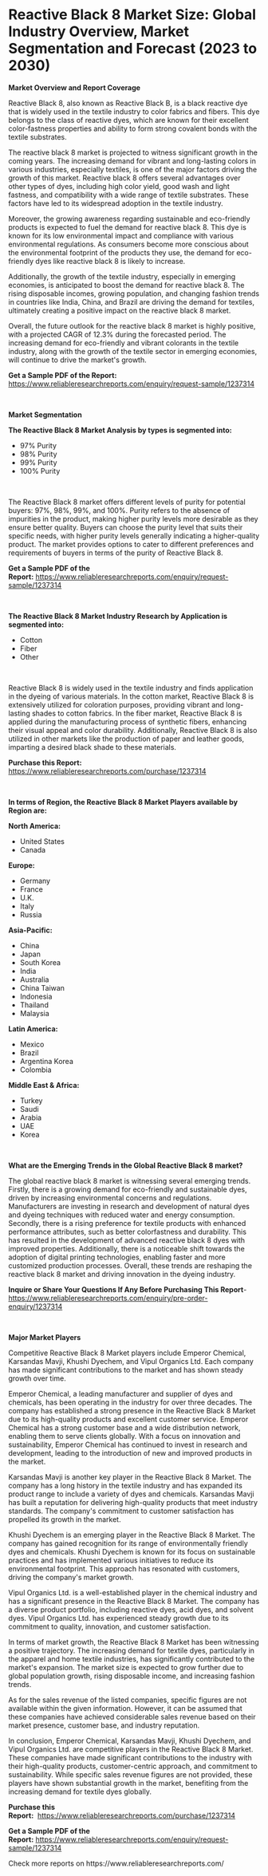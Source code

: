 <p><h1>Reactive Black 8 Market Size: Global Industry Overview, Market Segmentation and Forecast (2023 to 2030)</h1></p><p><strong>Market Overview and Report Coverage</strong></p>
<p><p>Reactive Black 8, also known as Reactive Black B, is a black reactive dye that is widely used in the textile industry to color fabrics and fibers. This dye belongs to the class of reactive dyes, which are known for their excellent color-fastness properties and ability to form strong covalent bonds with the textile substrates.</p><p>The reactive black 8 market is projected to witness significant growth in the coming years. The increasing demand for vibrant and long-lasting colors in various industries, especially textiles, is one of the major factors driving the growth of this market. Reactive black 8 offers several advantages over other types of dyes, including high color yield, good wash and light fastness, and compatibility with a wide range of textile substrates. These factors have led to its widespread adoption in the textile industry.</p><p>Moreover, the growing awareness regarding sustainable and eco-friendly products is expected to fuel the demand for reactive black 8. This dye is known for its low environmental impact and compliance with various environmental regulations. As consumers become more conscious about the environmental footprint of the products they use, the demand for eco-friendly dyes like reactive black 8 is likely to increase.</p><p>Additionally, the growth of the textile industry, especially in emerging economies, is anticipated to boost the demand for reactive black 8. The rising disposable incomes, growing population, and changing fashion trends in countries like India, China, and Brazil are driving the demand for textiles, ultimately creating a positive impact on the reactive black 8 market.</p><p>Overall, the future outlook for the reactive black 8 market is highly positive, with a projected CAGR of 12.3% during the forecasted period. The increasing demand for eco-friendly and vibrant colorants in the textile industry, along with the growth of the textile sector in emerging economies, will continue to drive the market's growth.</p></p>
<p><strong>Get a Sample PDF of the Report:</strong> <a href="https://www.reliableresearchreports.com/enquiry/request-sample/1237314">https://www.reliableresearchreports.com/enquiry/request-sample/1237314</a></p>
<p>&nbsp;</p>
<p><strong>Market Segmentation</strong></p>
<p><strong>The Reactive Black 8 Market Analysis by types is segmented into:</strong></p>
<p><ul><li>97% Purity</li><li>98% Purity</li><li>99% Purity</li><li>100% Purity</li></ul></p>
<p>&nbsp;</p>
<p><p>The Reactive Black 8 market offers different levels of purity for potential buyers: 97%, 98%, 99%, and 100%. Purity refers to the absence of impurities in the product, making higher purity levels more desirable as they ensure better quality. Buyers can choose the purity level that suits their specific needs, with higher purity levels generally indicating a higher-quality product. The market provides options to cater to different preferences and requirements of buyers in terms of the purity of Reactive Black 8.</p></p>
<p><strong>Get a Sample PDF of the Report:</strong>&nbsp;<a href="https://www.reliableresearchreports.com/enquiry/request-sample/1237314">https://www.reliableresearchreports.com/enquiry/request-sample/1237314</a></p>
<p>&nbsp;</p>
<p><strong>The Reactive Black 8 Market Industry Research by Application is segmented into:</strong></p>
<p><ul><li>Cotton</li><li>Fiber</li><li>Other</li></ul></p>
<p>&nbsp;</p>
<p><p>Reactive Black 8 is widely used in the textile industry and finds application in the dyeing of various materials. In the cotton market, Reactive Black 8 is extensively utilized for coloration purposes, providing vibrant and long-lasting shades to cotton fabrics. In the fiber market, Reactive Black 8 is applied during the manufacturing process of synthetic fibers, enhancing their visual appeal and color durability. Additionally, Reactive Black 8 is also utilized in other markets like the production of paper and leather goods, imparting a desired black shade to these materials.</p></p>
<p><strong>Purchase this Report:</strong>&nbsp; <a href="https://www.reliableresearchreports.com/purchase/1237314">https://www.reliableresearchreports.com/purchase/1237314</a></p>
<p>&nbsp;</p>
<p><strong>In terms of Region, the Reactive Black 8 Market Players available by Region are:</strong></p>
<p>
    <p> <strong> North America: </strong>
        <ul>
            <li>United States</li>
            <li>Canada</li>
        </ul>
        </p> 
    <p> <strong> Europe: </strong>
        <ul>
            <li>Germany</li>
            <li>France</li>
            <li>U.K.</li>
            <li>Italy</li>
            <li>Russia</li>
        </ul>
        </p> 
    <p> <strong> Asia-Pacific: </strong>
        <ul>
            <li>China</li>
            <li>Japan</li>
            <li>South Korea</li>
            <li>India</li>
            <li>Australia</li>
            <li>China Taiwan</li>
            <li>Indonesia</li>
            <li>Thailand</li>
            <li>Malaysia</li>
        </ul>
        </p> 
    <p> <strong> Latin America: </strong>
        <ul>
            <li>Mexico</li>
            <li>Brazil</li>
            <li>Argentina Korea</li>
            <li>Colombia</li>
        </ul>
        </p> 
    <p> <strong> Middle East & Africa: </strong>
        <ul>
            <li>Turkey</li>
            <li>Saudi</li>
            <li>Arabia</li>
            <li>UAE</li>
            <li>Korea</li>
        </ul>
    </p>
    </p>
<p>&nbsp;</p>
<p><strong>What are the Emerging Trends in the Global Reactive Black 8 market?</strong></p>
<p><p>The global reactive black 8 market is witnessing several emerging trends. Firstly, there is a growing demand for eco-friendly and sustainable dyes, driven by increasing environmental concerns and regulations. Manufacturers are investing in research and development of natural dyes and dyeing techniques with reduced water and energy consumption. Secondly, there is a rising preference for textile products with enhanced performance attributes, such as better colorfastness and durability. This has resulted in the development of advanced reactive black 8 dyes with improved properties. Additionally, there is a noticeable shift towards the adoption of digital printing technologies, enabling faster and more customized production processes. Overall, these trends are reshaping the reactive black 8 market and driving innovation in the dyeing industry.</p></p>
<p><strong>Inquire or Share Your Questions If Any Before Purchasing This Report</strong>- <a href="https://www.reliableresearchreports.com/enquiry/pre-order-enquiry/1237314">https://www.reliableresearchreports.com/enquiry/pre-order-enquiry/1237314</a></p>
<p>&nbsp;</p>
<p><strong>Major Market Players</strong></p>
<p><p>Competitive Reactive Black 8 Market players include Emperor Chemical, Karsandas Mavji, Khushi Dyechem, and Vipul Organics Ltd. Each company has made significant contributions to the market and has shown steady growth over time.</p><p>Emperor Chemical, a leading manufacturer and supplier of dyes and chemicals, has been operating in the industry for over three decades. The company has established a strong presence in the Reactive Black 8 Market due to its high-quality products and excellent customer service. Emperor Chemical has a strong customer base and a wide distribution network, enabling them to serve clients globally. With a focus on innovation and sustainability, Emperor Chemical has continued to invest in research and development, leading to the introduction of new and improved products in the market.</p><p>Karsandas Mavji is another key player in the Reactive Black 8 Market. The company has a long history in the textile industry and has expanded its product range to include a variety of dyes and chemicals. Karsandas Mavji has built a reputation for delivering high-quality products that meet industry standards. The company's commitment to customer satisfaction has propelled its growth in the market.</p><p>Khushi Dyechem is an emerging player in the Reactive Black 8 Market. The company has gained recognition for its range of environmentally friendly dyes and chemicals. Khushi Dyechem is known for its focus on sustainable practices and has implemented various initiatives to reduce its environmental footprint. This approach has resonated with customers, driving the company's market growth.</p><p>Vipul Organics Ltd. is a well-established player in the chemical industry and has a significant presence in the Reactive Black 8 Market. The company has a diverse product portfolio, including reactive dyes, acid dyes, and solvent dyes. Vipul Organics Ltd. has experienced steady growth due to its commitment to quality, innovation, and customer satisfaction.</p><p>In terms of market growth, the Reactive Black 8 Market has been witnessing a positive trajectory. The increasing demand for textile dyes, particularly in the apparel and home textile industries, has significantly contributed to the market's expansion. The market size is expected to grow further due to global population growth, rising disposable income, and increasing fashion trends.</p><p>As for the sales revenue of the listed companies, specific figures are not available within the given information. However, it can be assumed that these companies have achieved considerable sales revenue based on their market presence, customer base, and industry reputation.</p><p>In conclusion, Emperor Chemical, Karsandas Mavji, Khushi Dyechem, and Vipul Organics Ltd. are competitive players in the Reactive Black 8 Market. These companies have made significant contributions to the industry with their high-quality products, customer-centric approach, and commitment to sustainability. While specific sales revenue figures are not provided, these players have shown substantial growth in the market, benefiting from the increasing demand for textile dyes globally.</p></p>
<p><strong>Purchase this Report:</strong>&nbsp;&nbsp;<a href="https://www.reliableresearchreports.com/purchase/1237314">https://www.reliableresearchreports.com/purchase/1237314</a></p>
<p></p>
<p><strong>Get a Sample PDF of the Report:</strong>&nbsp;<a href="https://www.reliableresearchreports.com/enquiry/request-sample/1237314">https://www.reliableresearchreports.com/enquiry/request-sample/1237314</a></p>
<p>Check more reports on https://www.reliableresearchreports.com/</p>